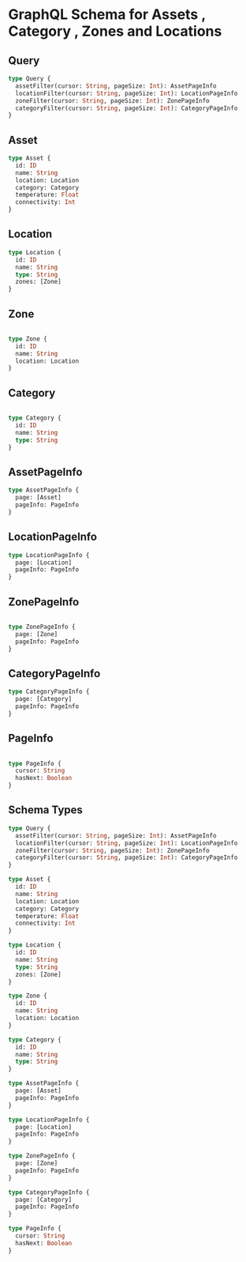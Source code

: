 # GraphQL Schema for Assets , Category , Zones and Locations


## Query

```graphql
type Query {
  assetFilter(cursor: String, pageSize: Int): AssetPageInfo
  locationFilter(cursor: String, pageSize: Int): LocationPageInfo
  zoneFilter(cursor: String, pageSize: Int): ZonePageInfo
  categoryFilter(cursor: String, pageSize: Int): CategoryPageInfo
}
```

## Asset

```graphql
type Asset {
  id: ID
  name: String
  location: Location
  category: Category
  temperature: Float
  connectivity: Int
}
```
## Location

```graphql
type Location {
  id: ID
  name: String
  type: String
  zones: [Zone]
}
```

## Zone

```graphql

type Zone {
  id: ID
  name: String
  location: Location
}
```

## Category

```graphql

type Category {
  id: ID
  name: String
  type: String
}

```

## AssetPageInfo

```graphql
type AssetPageInfo {
  page: [Asset]
  pageInfo: PageInfo
}
```

## LocationPageInfo
    
```graphql
type LocationPageInfo {
  page: [Location]
  pageInfo: PageInfo
}
```

## ZonePageInfo

```graphql

type ZonePageInfo {
  page: [Zone]
  pageInfo: PageInfo
}
```

## CategoryPageInfo

```graphql
type CategoryPageInfo {
  page: [Category]
  pageInfo: PageInfo
}
```

## PageInfo

```graphql

type PageInfo {
  cursor: String
  hasNext: Boolean
}

``` 


## Schema Types

```graphql
type Query {
  assetFilter(cursor: String, pageSize: Int): AssetPageInfo
  locationFilter(cursor: String, pageSize: Int): LocationPageInfo
  zoneFilter(cursor: String, pageSize: Int): ZonePageInfo
  categoryFilter(cursor: String, pageSize: Int): CategoryPageInfo
}

type Asset {
  id: ID
  name: String
  location: Location
  category: Category
  temperature: Float
  connectivity: Int
}

type Location {
  id: ID
  name: String
  type: String
  zones: [Zone]
}

type Zone {
  id: ID
  name: String
  location: Location
}

type Category {
  id: ID
  name: String
  type: String
}

type AssetPageInfo {
  page: [Asset]
  pageInfo: PageInfo
}

type LocationPageInfo {
  page: [Location]
  pageInfo: PageInfo
}

type ZonePageInfo {
  page: [Zone]
  pageInfo: PageInfo
}

type CategoryPageInfo {
  page: [Category]
  pageInfo: PageInfo
}

type PageInfo {
  cursor: String
  hasNext: Boolean
}
```
